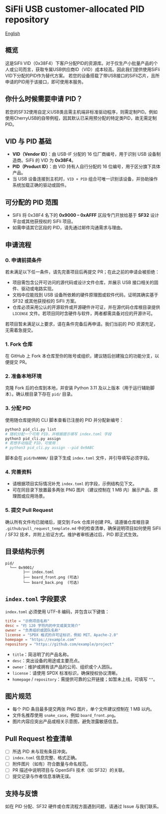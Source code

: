 # SiFli USB customer-allocated PID repository

[English](README_EN.md)

## 概览

这是SiFli VID（0x38F4）下客户分配PID的资源库。对于仅生产小批量产品的个人或公司而言，获取专属USB供应商ID（VID）成本较高。因此我们提供使用SiFli VID下分配的PID作为替代方案。
若您的设备搭载了带USB接口的SiFli芯片，且所申请的PID用于该接口，即可使用本服务。

## 你什么时候需要申请 PID？

若您的SF32使用自定义USB类且需主机端非标准驱动程序，则需定制PID。例如使用CherryUSB的自带例程，因其默认已采用预分配的特定类PID，故无需定制PID。

## VID 与 PID 基础

- **VID（Vendor ID）**：由 USB-IF 分配的 16 位厂商编号，用于识别 USB 设备制造商。SiFli 的 VID 为 **0x38F4**。
- **PID（Product ID）**：由 VID 持有人自行分配的 16 位编号，用于区分旗下具体产品。
- 当 USB 设备连接到主机时，`VID + PID` 组合可唯一识别该设备，并协助操作系统加载正确的驱动或固件。

## 可分配的 PID 范围

- SiFli 将 0x38F4 名下的 **0x9000 – 0xAFFF** 区段专门开放给基于 **SF32** 设计平台或其他获授权的 SiFli 项目。
- 如需申请其它区段的 PID，请先通过邮件沟通需求与理由。

## 申请流程

### 0. 申请前提条件

若未满足以下任一条件，请先完善项目后再提交 PR；在此之前的申请会被拒绝：

- 项目需包含公开可访问的源代码或设计文件仓库，并展示 USB 接口相关的固件、驱动或电路实现。
- 文档中应能找到 USB 设备所依赖的硬件原理图或软件代码，证明其确实基于 SF32 或其他获授权的 SiFli 方案。
- 仓库必须采用公认的开源软件或开源硬件许可证，并在源代码仓库根目录提供 `LICENSE` 文件。若项目同时含硬件与软件，两者都需具备对应的开源许可。

若项目暂未满足以上要求，请在条件完备后再申请。我们当前的 PID 资源充足，无需着急提交。

### 1. Fork 仓库

在 GitHub 上 Fork 本仓库至你的账号或组织，建议随后创建独立的功能分支，以便提交 PR。

### 2. 准备本地环境

克隆 Fork 后的仓库到本地，并安装 Python 3.11 及以上版本（用于运行辅助脚本）。确认根目录下存在 `pid/` 目录。

### 3. 分配 PID

使用随仓库提供的 CLI 脚本查看已注册的 PID 并分配新编号：

```bash
python3 pid_cli.py list
# 随机分配一个可用 PID，并根据提示填写 index.toml 字段
python3 pid_cli.py assign
# 若想手动指定 PID，可使用：
# python3 pid_cli.py assign --pid 0x9ABC
```

脚本会在 `pid/0xNNNN/` 目录下生成 `index.toml` 文件，并引导填写必须字段。

### 4. 完善资料

- 请根据项目实际情况补充 `index.toml` 的字段，示例结构见下文。
- 可在同目录下放置最多两张 PNG 图片（建议控制在 1 MB 内）展示产品、原理图或应用场景。

### 5. 提交 Pull Request

确认所有文件均已就绪后，提交到 Fork 仓库并创建 PR。请遵循仓库根目录 `.github/pull_request_template.md` 中的检查清单，确保说明项目如何使用 SiFli / SF32 技术，并附上验证方式。维护者审核通过后，PID 即正式生效。

## 目录结构示例

```
pid/
  └── 0x9001/
        ├── index.toml
        ├── board_front.png (可选)
        └── board_back.png  (可选)
```

## `index.toml` 字段要求

`index.toml` 必须使用 UTF-8 编码，并包含以下键值：

```toml
title = "示例项目名称"
desc = "约 120 字符内的中文或英文简介"
owner = "负责组织或团队名称"
license = "SPDX 格式的许可证标识，例如 MIT、Apache-2.0"
homepage = "https://example.com"
repository = "https://github.com/example/project"
```

- `title`：简洁明了的产品名称。
- `desc`：突出设备的用途或主要亮点。
- `owner`：维护或拥有该产品的公司、组织或个人团队。
- `license`：请使用 SPDX 标准标识，确保授权协议清晰。
- `homepage` / `repository`：需提供可靠的公开链接；如暂未上线，可填写 `""`。

## 图片规范

- 每个 PID 条目最多提交两张 PNG 图片，单个文件建议控制在 1 MB 以内。
- 文件名推荐使用 `snake_case`，例如 `board_front.png`。
- 图片内容应突出产品或相关示意图，避免泄露敏感信息。

## Pull Request 检查清单

- [ ] 所选 PID 未与现有条目冲突。
- [ ] `index.toml` 信息完整、格式正确。
- [ ] 附件图片（如有）符合数量与命名规范。
- [ ] PR 描述中说明项目与 OpenSiFli 技术（如 SF32）的关联。
- [ ] 提交记录与作者信息准确无误。

## 支持与反馈

如在 PID 分配、SF32 硬件或仓库流程方面遇到问题，请通过 Issue 与我们联系。
